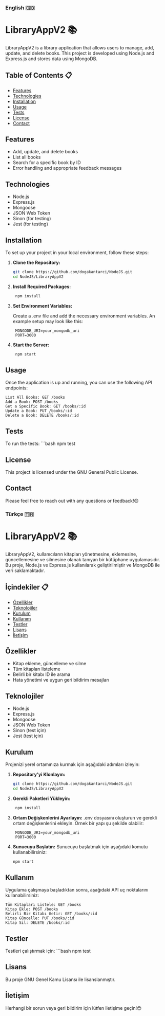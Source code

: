 ### English 🇬🇧

# LibraryAppV2 📚

LibraryAppV2 is a library application that allows users to manage, add, update, and delete books. This project is developed using Node.js and Express.js and stores data using MongoDB.

## Table of Contents 📋
- [Features](#features)
- [Technologies](#technologies)
- [Installation](#installation)
- [Usage](#usage)
- [Tests](#tests)
- [License](#license)
- [Contact](#contact)

## Features

- Add, update, and delete books
- List all books
- Search for a specific book by ID
- Error handling and appropriate feedback messages

## Technologies

- Node.js
- Express.js
- Mongoose
- JSON Web Token
- Sinon (for testing)
- Jest (for testing)

## Installation

To set up your project in your local environment, follow these steps:

1. **Clone the Repository:**

   ```bash
   git clone https://github.com/dogakantarci/NodeJS.git
   cd NodeJS/LibraryAppV2

2. **Install Required Packages:**

   ```bash
    npm install

3. **Set Environment Variables:**

    Create a .env file and add the necessary environment variables. An example setup may look like this:

   ```env
    MONGODB_URI=your_mongodb_uri
    PORT=3000

4. **Start the Server:**

   ```bash
    npm start

## Usage
Once the application is up and running, you can use the following API endpoints:

    List All Books: GET /books
    Add a Book: POST /books
    Get a Specific Book: GET /books/:id
    Update a Book: PUT /books/:id
    Delete a Book: DELETE /books/:id

## Tests
To run the tests:
    ```bash
    npm test

## License
This project is licensed under the GNU General Public License.

## Contact
Please feel free to reach out with any questions or feedback!😊

### Türkçe 🇹🇷

# LibraryAppV2 📚

LibraryAppV2, kullanıcıların kitapları yönetmesine, eklemesine, güncellemesine ve silmesine olanak tanıyan bir kütüphane uygulamasıdır. Bu proje, Node.js ve Express.js kullanılarak geliştirilmiştir ve MongoDB ile veri saklamaktadır.

## İçindekiler 📋
- [Özellikler](#ozellikler)
- [Teknolojiler](#teknolojiler)
- [Kurulum](#kurulum)
- [Kullanım](#kullanım)
- [Testler](#testler)
- [Lisans](#lisans)
- [İletişim](#iletisim)

## Özellikler

- Kitap ekleme, güncelleme ve silme
- Tüm kitapları listeleme
- Belirli bir kitabı ID ile arama
- Hata yönetimi ve uygun geri bildirim mesajları

## Teknolojiler

- Node.js
- Express.js
- Mongoose
- JSON Web Token
- Sinon (test için)
- Jest (test için)

## Kurulum

Projenizi yerel ortamınıza kurmak için aşağıdaki adımları izleyin:

1. **Repository'yi Klonlayın:**

   ```bash
   git clone https://github.com/dogakantarci/NodeJS.git
   cd NodeJS/LibraryAppV2

2. **Gerekli Paketleri Yükleyin:**
   
   ```bash
    npm install

3. **Ortam Değişkenlerini Ayarlayın:**
    .env dosyasını oluşturun ve gerekli ortam değişkenlerini ekleyin. Örnek bir yapı şu şekilde olabilir:
   ```env
    MONGODB_URI=your_mongodb_uri
    PORT=3000

4. **Sunucuyu Başlatın:**
Sunucuyu başlatmak için aşağıdaki komutu kullanabilirsiniz:
    ```bash
    npm start

## Kullanım
Uygulama çalışmaya başladıktan sonra, aşağıdaki API uç noktalarını kullanabilirsiniz:

    Tüm Kitapları Listele: GET /books
    Kitap Ekle: POST /books
    Belirli Bir Kitabı Getir: GET /books/:id
    Kitap Güncelle: PUT /books/:id
    Kitap Sil: DELETE /books/:id

## Testler

Testleri çalıştırmak için:
    ```bash
    npm test

## Lisans

Bu proje GNU Genel Kamu Lisansı ile lisanslanmıştır.

## İletişim
Herhangi bir sorun veya geri bildirim için lütfen iletişime geçin!😊